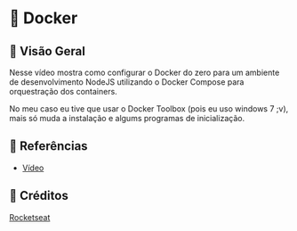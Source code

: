 # 🐳 Docker

## 🚀 Visão Geral

Nesse vídeo mostra como configurar o Docker do zero para um ambiente de desenvolvimento NodeJS utilizando o Docker Compose para orquestração dos containers.

No meu caso eu tive que usar o Docker Toolbox (pois eu uso windows 7 ;v), mais só muda a instalação e algums programas de inicialização.

## 📎 Referências

-  [Vídeo](https://www.youtube.com/watch?v=AVNADGzXrrQ&t=642s&ab_channel=Rocketseat)

## 🌟 Créditos

[Rocketseat](https://www.youtube.com/channel/UCSfwM5u0Kce6Cce8_S72olg)
